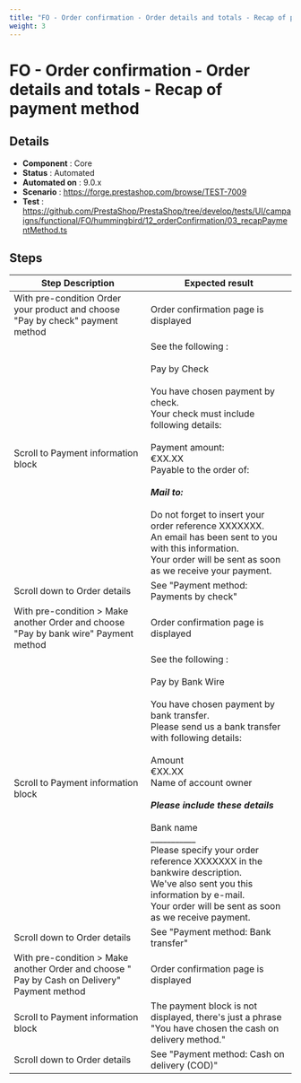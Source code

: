 ```yaml
---
title: "FO - Order confirmation - Order details and totals - Recap of payment method"
weight: 3
---
```


# FO - Order confirmation - Order details and totals - Recap of payment method
## Details
* **Component** : Core
* **Status** : Automated
* **Automated on** : 9.0.x
* **Scenario** : https://forge.prestashop.com/browse/TEST-7009
* **Test** : https://github.com/PrestaShop/PrestaShop/tree/develop/tests/UI/campaigns/functional/FO/hummingbird/12_orderConfirmation/03_recapPaymentMethod.ts

## Steps
| Step Description | Expected result |
| ----- | ----- |
| With pre-condition Order your product and choose "Pay by check" payment method | Order confirmation page is displayed |
| Scroll to Payment information block | See the following :<br><br>Pay by Check<br><br>You have chosen payment by check.<br>Your check must include following details:<br><br>Payment amount:<br>€XX.XX<br>Payable to the order of:<br>___________<br>Mail to:<br>___________<br>Do not forget to insert your order reference XXXXXXX.<br>An email has been sent to you with this information.<br>Your order will be sent as soon as we receive your payment. |
| Scroll down to Order details | See "Payment method: Payments by check" |
| With pre-condition > Make another Order and choose "Pay by bank wire" Payment method | Order confirmation page is displayed |
| Scroll to Payment information block | See the following :<br><br>Pay by Bank Wire<br><br>You have chosen payment by bank transfer.<br>Please send us a bank transfer with following details:<br><br>Amount<br>€XX.XX<br>Name of account owner<br>___________<br>Please include these details<br>___________<br>Bank name<br>___________<br>Please specify your order reference XXXXXXX in the bankwire description.<br>We've also sent you this information by e-mail.<br>Your order will be sent as soon as we receive payment. |
| Scroll down to Order details | See "Payment method: Bank transfer" |
| With pre-condition > Make another Order and choose " Pay by Cash on Delivery" Payment method | Order confirmation page is displayed |
| Scroll to Payment information block | The payment block is not displayed, there's just a phrase "You have chosen the cash on delivery method." |
| Scroll down to Order details | See "Payment method: Cash on delivery (COD)" |
